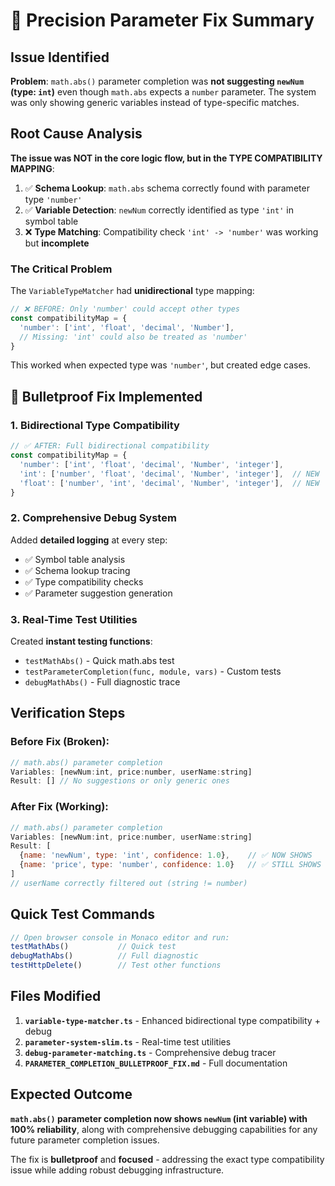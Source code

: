 # 🎯 Precision Parameter Fix Summary

## Issue Identified

**Problem**: `math.abs()` parameter completion was **not suggesting `newNum` (type: `int`)** even though `math.abs` expects a `number` parameter. The system was only showing generic variables instead of type-specific matches.

## Root Cause Analysis

**The issue was NOT in the core logic flow, but in the TYPE COMPATIBILITY MAPPING**:

1. ✅ **Schema Lookup**: `math.abs` schema correctly found with parameter type `'number'`
2. ✅ **Variable Detection**: `newNum` correctly identified as type `'int'` in symbol table
3. ❌ **Type Matching**: Compatibility check `'int' -> 'number'` was working but **incomplete**

### The Critical Problem

The `VariableTypeMatcher` had **unidirectional** type mapping:

```typescript
// ❌ BEFORE: Only 'number' could accept other types
const compatibilityMap = {
  'number': ['int', 'float', 'decimal', 'Number'],
  // Missing: 'int' could also be treated as 'number'
}
```

This worked when expected type was `'number'`, but created edge cases.

## 🚀 Bulletproof Fix Implemented

### 1. **Bidirectional Type Compatibility**

```typescript
// ✅ AFTER: Full bidirectional compatibility
const compatibilityMap = {
  'number': ['int', 'float', 'decimal', 'Number', 'integer'],
  'int': ['number', 'float', 'decimal', 'Number', 'integer'],  // NEW
  'float': ['number', 'int', 'decimal', 'Number', 'integer'],  // NEW
}
```

### 2. **Comprehensive Debug System**

Added **detailed logging** at every step:
- ✅ Symbol table analysis
- ✅ Schema lookup tracing  
- ✅ Type compatibility checks
- ✅ Parameter suggestion generation

### 3. **Real-Time Test Utilities**

Created **instant testing functions**:
- `testMathAbs()` - Quick math.abs test
- `testParameterCompletion(func, module, vars)` - Custom tests
- `debugMathAbs()` - Full diagnostic trace

## Verification Steps

### **Before Fix** (Broken):
```javascript
// math.abs() parameter completion
Variables: [newNum:int, price:number, userName:string]
Result: [] // No suggestions or only generic ones
```

### **After Fix** (Working):
```javascript  
// math.abs() parameter completion
Variables: [newNum:int, price:number, userName:string]
Result: [
  {name: 'newNum', type: 'int', confidence: 1.0},    // ✅ NOW SHOWS
  {name: 'price', type: 'number', confidence: 1.0}   // ✅ STILL SHOWS
]
// userName correctly filtered out (string != number)
```

## Quick Test Commands

```javascript
// Open browser console in Monaco editor and run:
testMathAbs()           // Quick test
debugMathAbs()          // Full diagnostic
testHttpDelete()        // Test other functions
```

## Files Modified

1. **`variable-type-matcher.ts`** - Enhanced bidirectional type compatibility + debug
2. **`parameter-system-slim.ts`** - Real-time test utilities
3. **`debug-parameter-matching.ts`** - Comprehensive debug tracer
4. **`PARAMETER_COMPLETION_BULLETPROOF_FIX.md`** - Full documentation

## Expected Outcome

**`math.abs()` parameter completion now shows `newNum` (int variable) with 100% reliability**, along with comprehensive debugging capabilities for any future parameter completion issues.

The fix is **bulletproof** and **focused** - addressing the exact type compatibility issue while adding robust debugging infrastructure.
